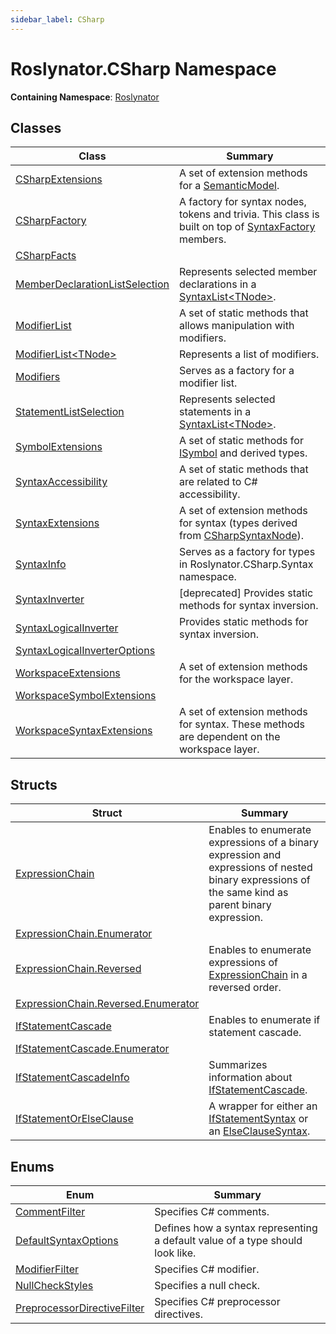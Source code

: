 ```yaml
---
sidebar_label: CSharp
---
```


# Roslynator\.CSharp Namespace

**Containing Namespace**: [Roslynator](../index.md)

## Classes

| Class | Summary |
| ----- | ------- |
| [CSharpExtensions](CSharpExtensions/index.md) | A set of extension methods for a [SemanticModel](https://docs.microsoft.com/en-us/dotnet/api/microsoft.codeanalysis.semanticmodel)\. |
| [CSharpFactory](CSharpFactory/index.md) | A factory for syntax nodes, tokens and trivia\. This class is built on top of [SyntaxFactory](https://docs.microsoft.com/en-us/dotnet/api/microsoft.codeanalysis.csharp.syntaxfactory) members\. |
| [CSharpFacts](CSharpFacts/index.md) | |
| [MemberDeclarationListSelection](MemberDeclarationListSelection/index.md) | Represents selected member declarations in a [SyntaxList&lt;TNode&gt;](https://docs.microsoft.com/en-us/dotnet/api/microsoft.codeanalysis.syntaxlist-1)\. |
| [ModifierList](ModifierList/index.md) | A set of static methods that allows manipulation with modifiers\. |
| [ModifierList&lt;TNode&gt;](ModifierList-1/index.md) | Represents a list of modifiers\. |
| [Modifiers](Modifiers/index.md) | Serves as a factory for a modifier list\. |
| [StatementListSelection](StatementListSelection/index.md) | Represents selected statements in a [SyntaxList&lt;TNode&gt;](https://docs.microsoft.com/en-us/dotnet/api/microsoft.codeanalysis.syntaxlist-1)\. |
| [SymbolExtensions](SymbolExtensions/index.md) | A set of static methods for [ISymbol](https://docs.microsoft.com/en-us/dotnet/api/microsoft.codeanalysis.isymbol) and derived types\. |
| [SyntaxAccessibility](SyntaxAccessibility/index.md) | A set of static methods that are related to C\# accessibility\. |
| [SyntaxExtensions](SyntaxExtensions/index.md) | A set of extension methods for syntax \(types derived from [CSharpSyntaxNode](https://docs.microsoft.com/en-us/dotnet/api/microsoft.codeanalysis.csharp.csharpsyntaxnode)\)\. |
| [SyntaxInfo](SyntaxInfo/index.md) | Serves as a factory for types in Roslynator\.CSharp\.Syntax namespace\. |
| [SyntaxInverter](SyntaxInverter/index.md) | \[deprecated\] Provides static methods for syntax inversion\. |
| [SyntaxLogicalInverter](SyntaxLogicalInverter/index.md) | Provides static methods for syntax inversion\. |
| [SyntaxLogicalInverterOptions](SyntaxLogicalInverterOptions/index.md) | |
| [WorkspaceExtensions](WorkspaceExtensions/index.md) | A set of extension methods for the workspace layer\. |
| [WorkspaceSymbolExtensions](WorkspaceSymbolExtensions/index.md) | |
| [WorkspaceSyntaxExtensions](WorkspaceSyntaxExtensions/index.md) | A set of extension methods for syntax\. These methods are dependent on the workspace layer\. |

## Structs

| Struct | Summary |
| ------ | ------- |
| [ExpressionChain](ExpressionChain/index.md) | Enables to enumerate expressions of a binary expression and expressions of nested binary expressions of the same kind as parent binary expression\. |
| [ExpressionChain.Enumerator](ExpressionChain/Enumerator/index.md) | |
| [ExpressionChain.Reversed](ExpressionChain/Reversed/index.md) | Enables to enumerate expressions of [ExpressionChain](ExpressionChain/index.md) in a reversed order\. |
| [ExpressionChain.Reversed.Enumerator](ExpressionChain/Reversed/Enumerator/index.md) | |
| [IfStatementCascade](IfStatementCascade/index.md) | Enables to enumerate if statement cascade\. |
| [IfStatementCascade.Enumerator](IfStatementCascade/Enumerator/index.md) | |
| [IfStatementCascadeInfo](IfStatementCascadeInfo/index.md) | Summarizes information about [IfStatementCascade](IfStatementCascade/index.md)\. |
| [IfStatementOrElseClause](IfStatementOrElseClause/index.md) | A wrapper for either an [IfStatementSyntax](https://docs.microsoft.com/en-us/dotnet/api/microsoft.codeanalysis.csharp.syntax.ifstatementsyntax) or an [ElseClauseSyntax](https://docs.microsoft.com/en-us/dotnet/api/microsoft.codeanalysis.csharp.syntax.elseclausesyntax)\. |

## Enums

| Enum | Summary |
| ---- | ------- |
| [CommentFilter](CommentFilter/index.md) | Specifies C\# comments\. |
| [DefaultSyntaxOptions](DefaultSyntaxOptions/index.md) | Defines how a syntax representing a default value of a type should look like\. |
| [ModifierFilter](ModifierFilter/index.md) | Specifies C\# modifier\. |
| [NullCheckStyles](NullCheckStyles/index.md) | Specifies a null check\. |
| [PreprocessorDirectiveFilter](PreprocessorDirectiveFilter/index.md) | Specifies C\# preprocessor directives\. |

